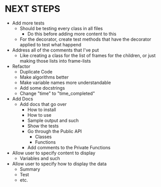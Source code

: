 NEXT STEPS
==========
* Add more tests
    * Should be testing every class in all files
        * Do this before adding more content to this
    * For the decorator, create test methods that have the decorator applied 
        to test what happend
* Address all of the comments that I've put
    * Like creating a class for the list of frames for the children, or just
        making those lists into frame-lists
* Refactor
    * Duplicate Code
    * Make algorithms better
    * Make variable names more understandable
    * Add some docstrings
    * Change "time" to "time_completed"
* Add Docs
    * Add docs that go over
        * How to install
        * How to use
        * Sample output and such
        * Show the tests
        * Go through the Public API
            * Classes
            * Functions
        * Add comments to the Private Functions
* Allow user to specify content to display
    * Variables and such
* Allow user to specify how to display the data
    * Summary
    * Test
    * etc.
